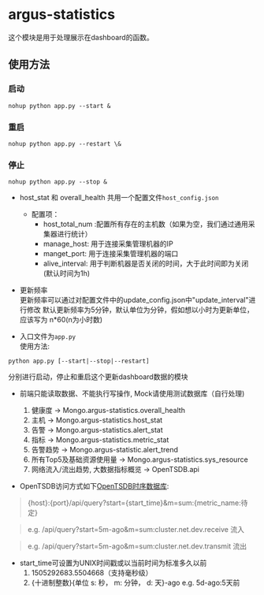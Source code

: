 # argus-statistics

这个模块是用于处理展示在dashboard的函数。


## 使用方法
### 启动
```
nohup python app.py --start &
``` 
### 重启
```
nohup python app.py --restart \&
 ```
### 停止
```
nohup python app.py --stop & 
```



- host_stat 和 overall_health 共用一个配置文件```host_config.json```
    - 配置项：
      - host_total_num :配置所有存在的主机数（如果为空，我们通过通用采集器进行统计）
      - manage_host: 用于连接采集管理机器的IP
      - manget_port: 用于连接采集管理机器的端口
      - alive_interval: 用于判断机器是否关闭的时间，大于此时间即为关闭(默认时间为1h)
  
- 更新频率  
更新频率可以通过对配置文件中的update_config.json中"update_interval"进行修改
默认更新频率为5分钟，默认单位为分钟，假如想以小时为更新单位，应该写为 n*60(n为小时数)

- 入口文件为```app.py```  
使用方法:  
```
python app.py [--start|--stop|--restart]
```
分别进行启动，停止和重启这个更新dashboard数据的模块



- 前端只能读取数据、不能执行写操作, Mock请使用测试数据库（自行处理)
    1. 健康度 -> Mongo.argus-statistics.overall_health
    2. 主机 -> Mongo.argus-statistics.host_stat
    3. 告警 -> Mongo.argus-statistics.alert_stat
    4. 指标 -> Mongo.argus-statistics.metric_stat
    5. 告警趋势 -> Mongo.argus-statistic.alert_trend
    5. 所有Top5及基础资源使用量 -> Mongo.argus-statistics.sys_resource
    6. 网络流入/流出趋势, 大数据指标概览 -> OpenTSDB.api


- OpenTSDB访问方式如下[OpenTSDB时序数据库](https://opentsdb.net):  

> {host}:{port}/api/query?start={start_time}&m=sum:{metric_name:待定}

> e.g. /api/query?start=5m-ago&m=sum:cluster.net.dev.receive 流入

> e.g. /api/query?start=5m-ago&m=sum:cluster.net.dev.transmit 流出



- start_time可设置为UNIX时间戳或以当前时间为标准多久以前
    1. 1505292683.5504668（支持毫秒级）
    2. {十进制整数}{单位 s: 秒， m: 分钟， d: 天}-ago e.g. 5d-ago:5天前